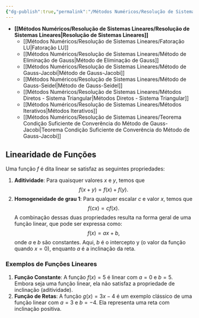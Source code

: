 ```yaml
---
{"dg-publish":true,"permalink":"/Métodos Numéricos/Resolução de Sistemas Lineares/Resolução de Sistemas Lineares/","dgShowLocalGraph":true,"created":"2025-05-20T13:30:13.845-03:00"}
---
```





- **[[Métodos Numéricos/Resolução de Sistemas Lineares/Resolução de Sistemas Lineares\|Resolução de Sistemas Lineares]]**
	- [[Métodos Numéricos/Resolução de Sistemas Lineares/Fatoração LU\|Fatoração LU]]
	- [[Métodos Numéricos/Resolução de Sistemas Lineares/Método de Eliminação de Gauss\|Método de Eliminação de Gauss]]
	- [[Métodos Numéricos/Resolução de Sistemas Lineares/Método de Gauss-Jacobi\|Método de Gauss-Jacobi]]
	- [[Métodos Numéricos/Resolução de Sistemas Lineares/Método de Gauss-Seidel\|Método de Gauss-Seidel]]
	- [[Métodos Numéricos/Resolução de Sistemas Lineares/Métodos Diretos - Sistema Triangular\|Métodos Diretos - Sistema Triangular]]
	- [[Métodos Numéricos/Resolução de Sistemas Lineares/Métodos Iterativos\|Métodos Iterativos]]
	- [[Métodos Numéricos/Resolução de Sistemas Lineares/Teorema Condição Suficiente de Converência do Método de Gauss-Jacobi\|Teorema Condição Suficiente de Converência do Método de Gauss-Jacobi]]



## Linearidade de Funções

Uma função $f$ é dita linear se satisfaz as seguintes propriedades:

1. **Aditividade**: Para quaisquer valores $x$ e $y$, temos que
$$
f(x + y) = f(x) + f(y).
$$
2. **Homogeneidade de grau 1**: Para qualquer escalar $c$ e valor $x$, temos que
$$
f(cx) = cf(x).
$$
A combinação dessas duas propriedades resulta na forma geral de uma função linear, que pode ser expressa como:
$$
f(x) = ax + b,
$$
onde $a$ e $b$ são constantes. Aqui, $b$ é o intercepto y (o valor da função quando $x=0$), enquanto $a$ é a inclinação da reta.

### Exemplos de Funções Lineares

1. **Função Constante**: A função $f(x) = 5$ é linear com $a = 0$ e $b = 5$. Embora seja uma função linear, ela não satisfaz a propriedade de inclinação (aditividade).
2. **Função de Retas**: A função $g(x) = 3x - 4$ é um exemplo clássico de uma função linear com $a = 3$ e $b = -4$. Ela representa uma reta com inclinação positiva.
